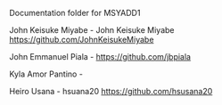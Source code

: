 Documentation folder for MSYADD1

John Keisuke Miyabe - John Keisuke Miyabe https://github.com/JohnKeisukeMiyabe

John Emmanuel Piala - https://github.com/jbpiala

Kyla Amor Pantino - 

Heiro Usana - hsuana20 https://github.com/hsusana20
